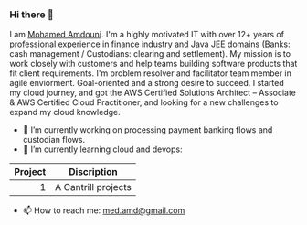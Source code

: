 ### Hi there 👋
I am [Mohamed Amdouni](https://www.linkedin.com/in/mohamedamdouni/). 
I'm a highly motivated IT with over 12+ years of professional experience in finance industry and Java JEE domains (Banks: cash management / Custodians: clearing and settlement).
My mission is to work closely with customers and help teams building software products that fit client requirements.
I'm problem resolver and facilitator team member in agile enviorment.
Goal-oriented and a strong desire to succeed.
I started my cloud journey, and got the AWS Certified Solutions Architect – Associate & AWS Certified Cloud Practitioner, and looking for a new challenges to expand my cloud knowledge.


- 🔭 I’m currently working on processing payment banking flows and custodian flows.
- 🌱 I’m currently learning cloud and devops:

| Project | Discription                                          |
|-----:   |------------------------------------------------------|
|     1   | A Cantrill projects                                  |

- 📫 How to reach me: med.amd@gmail.com

<!--
- 😄 Pronouns: ...
- ⚡ Fun fact: ...
- 💬 Ask me about ...
- 👯 I’m looking to collaborate on java & spring community projects.
- 🤔 I’m looking for help with ...

-->
